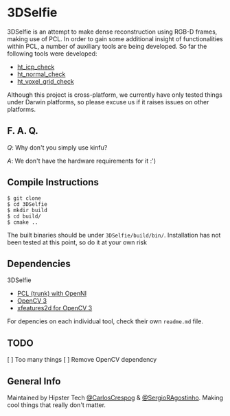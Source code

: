 3DSelfie
=========================== 
3DSelfie is an attempt to make dense reconstruction using RGB-D frames, making use of PCL. In order to gain some additional insight of functionalities within PCL, a number of auxiliary tools are being developed. So far the following tools were developed:
* [ht_icp_check](https://github.com/HipsterTech/3DSelfie/tree/master/src/tools/ht_icp_check)
* [ht_normal_check](https://github.com/HipsterTech/3DSelfie/tree/master/src/tools/ht_normal_check)
* [ht_voxel_grid_check](https://github.com/HipsterTech/3DSelfie/tree/master/src/tools/ht_normal_check)
 
Although this project is cross-platform, we currently have only tested things under Darwin platforms, so please excuse us if it raises issues on other platforms.  

F. A. Q.
--------
*Q*: Why don't you simply use kinfu?

*A*: We don't have the hardware requirements for it :')

Compile Instructions
--------------------
```
$ git clone 
$ cd 3DSelfie
$ mkdir build
$ cd build/
$ cmake ..
```
The built binaries should be under ```3DSelfie/build/bin/```. Installation has not been tested at this point, so do it at your own risk

Dependencies
--------------------
3DSelfie
* [PCL (trunk) with OpenNI](https://github.com/PointCloudLibrary/pcl)
* [OpenCV 3](http://opencv.org/)
* [xfeatures2d for OpenCV 3](https://github.com/Itseez/opencv_contrib/tree/master/modules/xfeatures2d)

For depencies on each individual tool, check their own ```readme.md``` file.

TODO
--------------------
[ ] Too many things
[ ] Remove OpenCV dependency

General Info
--------------------
Maintained by Hipster Tech [@CarlosCrespog](https://github.com/carloscrespog) & [@SergioRAgostinho](https://github.com/SergioRAgostinho). Making cool things that really don't matter.

